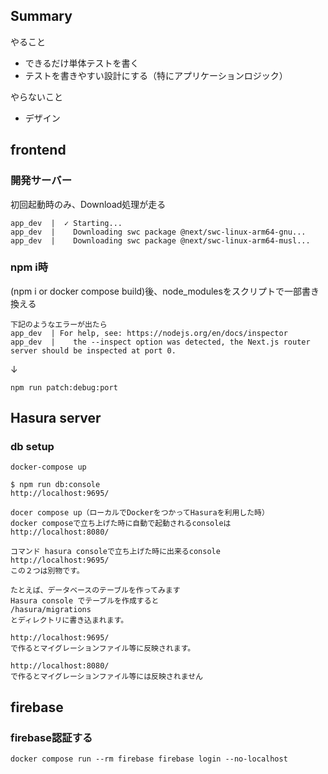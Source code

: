 ## Summary
やること
- できるだけ単体テストを書く
- テストを書きやすい設計にする（特にアプリケーションロジック）

やらないこと
- デザイン

## frontend
### 開発サーバー
初回起動時のみ、Download処理が走る
```
app_dev  |  ✓ Starting...
app_dev  |    Downloading swc package @next/swc-linux-arm64-gnu...
app_dev  |    Downloading swc package @next/swc-linux-arm64-musl...
```

### npm i時
(npm i or docker compose build)後、node_modulesをスクリプトで一部書き換える
```
下記のようなエラーが出たら
app_dev  | For help, see: https://nodejs.org/en/docs/inspector
app_dev  |    the --inspect option was detected, the Next.js router server should be inspected at port 0.
```
↓
```
npm run patch:debug:port
```

## Hasura server
### db setup
```
docker-compose up
```

```
$ npm run db:console
http://localhost:9695/

docer compose up（ローカルでDockerをつかってHasuraを利用した時）
docker composeで立ち上げた時に自動で起動されるconsoleは
http://localhost:8080/

コマンド hasura consoleで立ち上げた時に出来るconsole
http://localhost:9695/
この２つは別物です。

たとえば、データベースのテーブルを作ってみます
Hasura console でテーブルを作成すると
/hasura/migrations
とディレクトリに書き込まれます。

http://localhost:9695/
で作るとマイグレーションファイル等に反映されます。

http://localhost:8080/
で作るとマイグレーションファイル等には反映されません
```

## firebase
### firebase認証する
```
docker compose run --rm firebase firebase login --no-localhost
```
